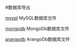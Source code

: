 #数据库导出

[mysql](./mysql) MySQL数据库文件

[mongodb](./mongodb) MongoDb数据库文件

[arangodb](./arangodb) ArangoDb数据库文件